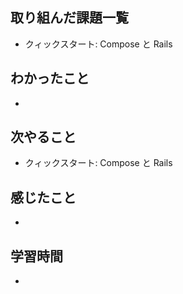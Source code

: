 ## 取り組んだ課題一覧
- クィックスタート: Compose と Rails
## わかったこと
-
## 次やること
- クィックスタート: Compose と Rails
## 感じたこと
-
## 学習時間
-
